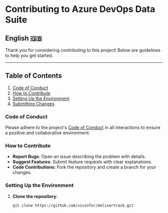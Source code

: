 # Contributing to Azure DevOps Data Suite

## English 🇬🇧

Thank you for considering contributing to this project! Below are guidelines to help you get started.

---

## Table of Contents
1. [Code of Conduct](#code-of-conduct)
2. [How to Contribute](#how-to-contribute)
3. [Setting Up the Environment](#setting-up-the-environment)
4. [Submitting Changes](#submitting-changes)

### Code of Conduct
Please adhere to the project's [Code of Conduct](CODE_OF_CONDUCT.md) in all interactions to ensure a positive and collaborative environment.

### How to Contribute
- **Report Bugs**: Open an issue describing the problem with details.
- **Suggest Features**: Submit feature requests with clear explanations.
- **Code Contributions**: Fork the repository and create a branch for your changes. 

### Setting Up the Environment
1. **Clone the repository**:
   ```bash
   git clone https://github.com/vivinfor/delivertrack.git

